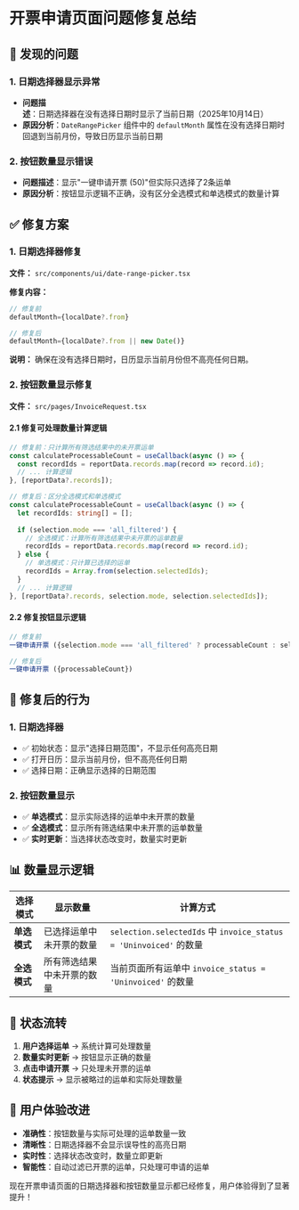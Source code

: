# 开票申请页面问题修复总结

## 🐛 **发现的问题**

### 1. **日期选择器显示异常**
- **问题描述**：日期选择器在没有选择日期时显示了当前日期（2025年10月14日）
- **原因分析**：`DateRangePicker` 组件中的 `defaultMonth` 属性在没有选择日期时回退到当前月份，导致日历显示当前日期

### 2. **按钮数量显示错误**
- **问题描述**：显示"一键申请开票 (50)"但实际只选择了2条运单
- **原因分析**：按钮显示逻辑不正确，没有区分全选模式和单选模式的数量计算

## ✅ **修复方案**

### 1. **日期选择器修复**

**文件：** `src/components/ui/date-range-picker.tsx`

**修复内容：**
```typescript
// 修复前
defaultMonth={localDate?.from}

// 修复后  
defaultMonth={localDate?.from || new Date()}
```

**说明：** 确保在没有选择日期时，日历显示当前月份但不高亮任何日期。

### 2. **按钮数量显示修复**

**文件：** `src/pages/InvoiceRequest.tsx`

#### 2.1 修复可处理数量计算逻辑
```typescript
// 修复前：只计算所有筛选结果中的未开票运单
const calculateProcessableCount = useCallback(async () => {
  const recordIds = reportData.records.map(record => record.id);
  // ... 计算逻辑
}, [reportData?.records]);

// 修复后：区分全选模式和单选模式
const calculateProcessableCount = useCallback(async () => {
  let recordIds: string[] = [];
  
  if (selection.mode === 'all_filtered') {
    // 全选模式：计算所有筛选结果中未开票的运单数量
    recordIds = reportData.records.map(record => record.id);
  } else {
    // 单选模式：只计算已选择的运单
    recordIds = Array.from(selection.selectedIds);
  }
  // ... 计算逻辑
}, [reportData?.records, selection.mode, selection.selectedIds]);
```

#### 2.2 修复按钮显示逻辑
```typescript
// 修复前
一键申请开票 ({selection.mode === 'all_filtered' ? processableCount : selection.selectedIds.size})

// 修复后
一键申请开票 ({processableCount})
```

## 🎯 **修复后的行为**

### 1. **日期选择器**
- ✅ 初始状态：显示"选择日期范围"，不显示任何高亮日期
- ✅ 打开日历：显示当前月份，但不高亮任何日期
- ✅ 选择日期：正确显示选择的日期范围

### 2. **按钮数量显示**
- ✅ **单选模式**：显示实际选择的运单中未开票的数量
- ✅ **全选模式**：显示所有筛选结果中未开票的运单数量
- ✅ **实时更新**：当选择状态改变时，数量实时更新

## 📊 **数量显示逻辑**

| 选择模式 | 显示数量 | 计算方式 |
|---------|---------|----------|
| **单选模式** | 已选择运单中未开票的数量 | `selection.selectedIds` 中 `invoice_status = 'Uninvoiced'` 的数量 |
| **全选模式** | 所有筛选结果中未开票的数量 | 当前页面所有运单中 `invoice_status = 'Uninvoiced'` 的数量 |

## 🔄 **状态流转**

1. **用户选择运单** → 系统计算可处理数量
2. **数量实时更新** → 按钮显示正确的数量
3. **点击申请开票** → 只处理未开票的运单
4. **状态提示** → 显示被略过的运单和实际处理数量

## 🎉 **用户体验改进**

- **准确性**：按钮数量与实际可处理的运单数量一致
- **清晰性**：日期选择器不会显示误导性的高亮日期
- **实时性**：选择状态改变时，数量立即更新
- **智能性**：自动过滤已开票的运单，只处理可申请的运单

现在开票申请页面的日期选择器和按钮数量显示都已经修复，用户体验得到了显著提升！
